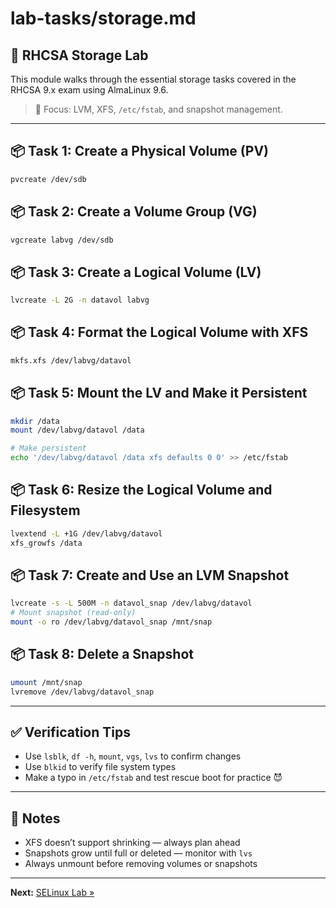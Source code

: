 # lab-tasks/storage.md

## 🧱 RHCSA Storage Lab

This module walks through the essential storage tasks covered in the RHCSA 9.x exam using AlmaLinux 9.6. 

> 🎯 Focus: LVM, XFS, `/etc/fstab`, and snapshot management.

---

## 📦 Task 1: Create a Physical Volume (PV)

```bash
pvcreate /dev/sdb
```

## 📦 Task 2: Create a Volume Group (VG)

```bash
vgcreate labvg /dev/sdb
```

## 📦 Task 3: Create a Logical Volume (LV)

```bash
lvcreate -L 2G -n datavol labvg
```

## 📦 Task 4: Format the Logical Volume with XFS

```bash
mkfs.xfs /dev/labvg/datavol
```

## 📦 Task 5: Mount the LV and Make it Persistent

```bash
mkdir /data
mount /dev/labvg/datavol /data

# Make persistent
echo '/dev/labvg/datavol /data xfs defaults 0 0' >> /etc/fstab
```

## 📦 Task 6: Resize the Logical Volume and Filesystem

```bash
lvextend -L +1G /dev/labvg/datavol
xfs_growfs /data
```

## 📦 Task 7: Create and Use an LVM Snapshot 

```bash
lvcreate -s -L 500M -n datavol_snap /dev/labvg/datavol
# Mount snapshot (read-only)
mount -o ro /dev/labvg/datavol_snap /mnt/snap
```

## 📦 Task 8: Delete a Snapshot

```bash
umount /mnt/snap
lvremove /dev/labvg/datavol_snap
```

---

## ✅ Verification Tips

* Use `lsblk`, `df -h`, `mount`, `vgs`, `lvs` to confirm changes
* Use `blkid` to verify file system types
* Make a typo in `/etc/fstab` and test rescue boot for practice 😈

---

## 📌 Notes

* XFS doesn’t support shrinking — always plan ahead
* Snapshots grow until full or deleted — monitor with `lvs`
* Always unmount before removing volumes or snapshots

---

**Next:** [SELinux Lab »](selinux.md)
